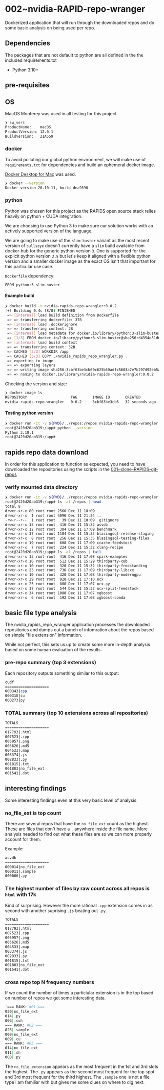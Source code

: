 # 002~nvidia-RAPID-repo-wranger

Dockerized application that will run through the downloaded repos and do some basic analysis on being used per repo.

## Dependencies

The packages that are not default to python are all defined in the the included requirements.txt

* Python 3.10+

## pre-requisites

## OS

MacOS Monterey was used in all testing for this project.

```bash
❯ sw_vers
ProductName:	macOS
ProductVersion:	12.0.1
BuildVersion:	21A559
```

### docker

To avoid polluting our global python environment, we will make use of `requirements.txt` for dependencies and build an ephemeral docker image.

[Docker Desktop for Mac](https://docs.docker.com/desktop/mac/install/) was used.

```bash
❯ docker --version
Docker version 20.10.11, build dea9396
```

### python

Python was chosen for this project as the RAPIDS open source stack relies heavily on python + CUDA integration.

We are choosing to use Python 3 to make sure our solution works with an actively supported version of the language.

We are going to make use of the `slim-buster` variant as the most recent version of `bullseye` doesn't currently have a `slim` build available from docker-hub for the generic python version `3`. One is supported for the explicit python version `3.9` but let's keep it aligned with a flexible python version and a smaller docker image as the exact OS isn't that important for this particular use case.

`Dockerfile` dependency:

```docker
FROM python:3-slim-buster
```

#### Example build

```bash
❯ docker build -t nvidia-rapids-repo-wrangler:0.0.2 .
[+] Building 0.4s (8/8) FINISHED
 => [internal] load build definition from Dockerfile                                                                          0.0s
 => => transferring dockerfile: 37B                                                                                           0.0s
 => [internal] load .dockerignore                                                                                             0.0s
 => => transferring context: 2B                                                                                               0.0s
 => [internal] load metadata for docker.io/library/python:3-slim-buster                                                       0.3s
 => [1/3] FROM docker.io/library/python:3-slim-buster@sha256:d4354e51d606b0cf335fca22714bd599eef74ddc5778de31c64f1f73941008a  0.0s
 => [internal] load build context                                                                                             0.0s
 => => transferring context: 52B                                                                                              0.0s
 => CACHED [2/3] WORKDIR /app                                                                                                 0.0s
 => CACHED [3/3] COPY ./nvidia_rapids_repo_wrangler.py .                                                                      0.0s
 => exporting to image                                                                                                        0.0s
 => => exporting layers                                                                                                       0.0s
 => => writing image sha256:3cbf63be3cb69c625b60adfc5603a7e7b297d92eb5a3b4fa96cbeaba423c8b80                                  0.0s
 => => naming to docker.io/library/nvidia-rapids-repo-wrangler:0.0.2                                                          0.0s
```

Checking the version and size:

```bash
❯ docker image ls
REPOSITORY                    TAG       IMAGE ID       CREATED          SIZE
nvidia-rapids-repo-wrangler   0.0.2     3cbf63be3cb6   32 seconds ago   115MB
```

#### Testing python version

```bash
❯ docker run -it -v ${PWD}/../repos:/repos nvidia-rapids-repo-wrangler:0.0.2 /bin/bash
root@2420d20ab319:/app# python --version
Python 3.10.1
root@2420d20ab319:/app#
```

## rapids repo data download

In order for this application to function as expected, you need to have downloaded the repositories using the scripts in the [001~clone-RAPIDS-git-repos](../001~clone-RAPIDS-git-repos/README.md)

### verify mounted data directory

```bash
❯ docker run -it -v ${PWD}/../repos:/repos nvidia-rapids-repo-wrangler:0.0.2 /bin/bash
root@2420d20ab319:/app# ls -al /repos | head
total 8
drwxr-xr-x 80 root root 2560 Dec 11 18:09 .
drwxr-xr-x  1 root root 4096 Dec 11 21:34 ..
-rw-r--r--  1 root root   39 Dec 11 18:09 .gitignore
drwxr-xr-x 13 root root  416 Dec 11 15:32 asvdb
drwxr-xr-x 12 root root  384 Dec 11 17:09 benchmark
drwxr-xr-x 37 root root 1184 Dec 11 15:33 blazingsql-release-staging
drwxr-xr-x  8 root root  256 Dec 11 15:35 blazingsql-testing-files
drwxr-xr-x 19 root root  608 Dec 11 17:09 ccache-feedstock
drwxr-xr-x  7 root root  224 Dec 11 15:32 clang-recipe
root@2420d20ab319:/app# ls -al /repos | tail
drwxr-xr-x 13 root root  416 Dec 11 17:08 spark-examples
drwxr-xr-x 16 root root  512 Dec 11 15:29 thirdparty-cub
drwxr-xr-x 10 root root  320 Dec 11 15:32 thirdparty-freestanding
drwxr-xr-x 23 root root  736 Dec 11 17:09 thirdparty-libcxx
drwxr-xr-x 10 root root  320 Dec 11 17:08 thirdparty-moderngpu
drwxr-xr-x 29 root root  928 Dec 11 17:10 ucx
drwxr-xr-x 25 root root  800 Dec 11 17:07 ucx-py
drwxr-xr-x 17 root root  544 Dec 11 15:32 ucx-split-feedstock
drwxr-xr-x 34 root root 1088 Dec 11 17:07 xgboost
drwxr-xr-x  6 root root  192 Dec 11 17:08 xgboost-conda
```

## basic file type analysis

The nvidia_rapids_repo_wranger application processes the downloaded repositories and dumps out a bunch of infomration about the repos based on simple "file extension" information.

While not perfect, this sets us up to create some more in-depth analysis based on some human evaluation of the results.

### pre-repo summary (top 3 extensions)

Each repository outputs something similar to this output:

```bash
cudf
====================
000343|cpp
000318|cu
000273|py
```

### TOTAL summary (top 10 extensions across all repositories)

```bash
TOTALS
====================
017793|.html
007523|.cpp
005957|.png
005626|.md5
004533|.map
003374|.js
002833|.py
001815|.txt
001803|no_file_ext
001541|.dot
```

## interesting findings

Some interesting findings even at this very basic level of analysis.

### no_file_ext is top count

There are several repos that have the `no_file_ext` count as the highest. These are files that don't have a `.` anywhere inside the file name. More analysis needed to find out what these files are so we can more properly account for them.

Example:

```bash
asvdb
====================
000014|no_file_ext
000011|.sample
000006|.py
```

### The highest number of files by raw count across all repos is `html` with 17k

Kind of surprising. However the more rational `.cpp` extension comes in as second with another suprising `.js` beating out `.py`.

```bash
TOTALS
====================
017793|.html
007523|.cpp
005957|.png
005626|.md5
004533|.map
003374|.js
002833|.py
001815|.txt
001803|no_file_ext
001541|.dot
```

### cross repo top N frequency numbers

If we count the number of times a particiular extension is in the top based on number of repos we get some interesting data.

```bash
`=== RANK: #01 ===
030|no_file_ext
014|.py
006|.cuh
=== RANK: #02 ===
026|.sample
009|no_file_ext
009|.cu
=== RANK: #03 ===
014|no_file_ext
011|.sh
008|.py
```

The `no_file_extension` appears as the most frequent in the 1st and 3rd slots the highest.
The `.py` appears as the second most frequent for the top spot and 3rd most frequent for the third highest.
The `.sample` one is not a file type I am familiar with but gives me some clues on where to dig next.
